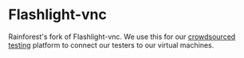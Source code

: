 # Flashlight-vnc

Rainforest's fork of Flashlight-vnc. We use this for our [crowdsourced testing](https://www.rainforestqa.com/) platform to connect our testers to our virtual machines.
